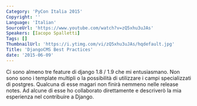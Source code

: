 ```yaml
---
Category: 'PyCon Italia 2015'
Copyright: ''
Language: 'Italian'
SourceUrl: 'https://www.youtube.com/watch?v=zQ5xhu3uJAs'
Speakers: [Iacopo Spalletti]
Tags: []
ThumbnailUrl: 'https://i.ytimg.com/vi/zQ5xhu3uJAs/hqdefault.jpg'
Title: 'DjangoCMS Best Practices'
date: '2015-06-09'
---
```

Ci sono almeno tre feature di django 1.8 / 1.9 che mi entusiasmano. Non sono sono i template multipli o la possibilità di utilizzare i campi specializzati di postgres. Qualcuna di esse magari non finirà nemmeno nelle release notes. Ad alcune di esse ho collaborato direttamente e descriverò la mia esperienza nel contribuire a Django.
